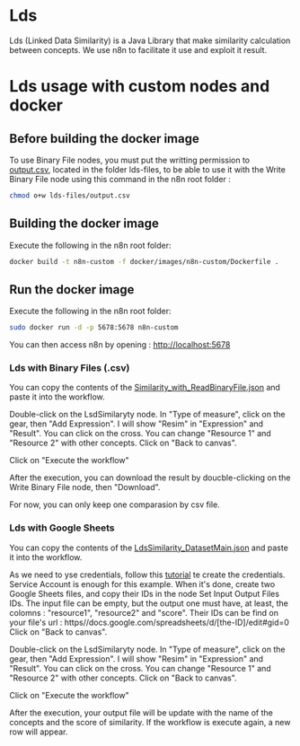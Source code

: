# Lds

Lds (Linked Data Similarity) is a Java Library that make similarity calculation between concepts.
We use n8n to facilitate it use and exploit it result.

# Lds usage with custom nodes and docker

## Before building the docker image

To use Binary File nodes, you must put the writting permission to [output.csv](https://github.com/Eli6a/n8n/blob/master/lds-files/output.csv), located in the folder lds-files, to be able to use it with the Write Binary File node using this command in the n8n root folder :
```bash
chmod o+w lds-files/output.csv
```

## Building the docker image

Execute the following in the n8n root folder:
```bash
docker build -t n8n-custom -f docker/images/n8n-custom/Dockerfile .
```

## Run the docker image

Execute the following in the n8n root folder:
```bash
sudo docker run -d -p 5678:5678 n8n-custom
```
You can then access n8n by opening : [http://localhost:5678](http://localhost:5678)

### Lds with Binary Files (.csv)

You can copy the contents of the [Similarity_with_ReadBinaryFile.json](https://github.com/Eli6a/n8n/blob/master/workflow-examples/Similarity_with_ReadBinaryFile.json) and paste it into the workflow.

Double-click on the LsdSimilaryty node. In "Type of measure", click on the gear, then "Add Expression". I will show "Resim" in "Expression" and "Result". You can click on the cross.
You can change "Resource 1" and "Resource 2" with other concepts.
Click on "Back to canvas".

Click on "Execute the workflow"

After the execution, you can download the result by doucble-clicking on the Write Binary File node, then "Download".

For now, you can only keep one comparasion by csv file.

### Lds with Google Sheets

You can copy the contents of the [LdsSimilarity_DatasetMain.json](https://github.com/Eli6a/n8n/blob/master/workflow-examples/LdsSimilarity_DatasetMain.json) and paste it into the workflow.

As we need to yse credentials, follow this [tutorial](https://docs.n8n.io/integrations/credentials/google/) te create the credentials. Service Account is enough for this example.
When it's done, create two Google Sheets files, and copy their IDs in the node Set Input Output Files IDs.
The input file can be empty, but the output one must have, at least, the colomns : "resource1", "resource2" and "score". 
Their IDs can be find on your file's url : ht<span>tps//docs.google.</span>com/spreadsheets/d/<span>[the-ID]/edit#gid=0</span>
Click on "Back to canvas".

Double-click on the LsdSimilaryty node. In "Type of measure", click on the gear, then "Add Expression". I will show "Resim" in "Expression" and "Result". You can click on the cross.
You can change "Resource 1" and "Resource 2" with other concepts.
Click on "Back to canvas".

Click on "Execute the workflow"

After the execution, your output file will be update with the name of the concepts and the score of similarity. 
If the workflow is execute again, a new row will appear.
